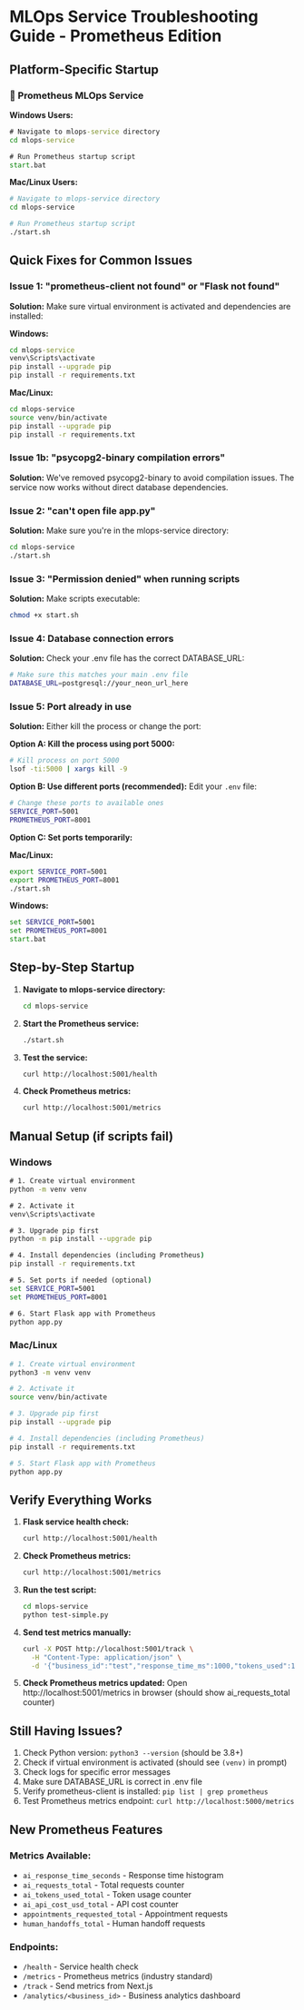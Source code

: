 # MLOps Service Troubleshooting Guide - Prometheus Edition

## Platform-Specific Startup

### 🚀 Prometheus MLOps Service

**Windows Users:**
```cmd
# Navigate to mlops-service directory
cd mlops-service

# Run Prometheus startup script
start.bat
```

**Mac/Linux Users:**
```bash
# Navigate to mlops-service directory
cd mlops-service

# Run Prometheus startup script
./start.sh
```

## Quick Fixes for Common Issues

### Issue 1: "prometheus-client not found" or "Flask not found"
**Solution:** Make sure virtual environment is activated and dependencies are installed:

**Windows:**
```cmd
cd mlops-service
venv\Scripts\activate
pip install --upgrade pip
pip install -r requirements.txt
```

**Mac/Linux:**
```bash
cd mlops-service
source venv/bin/activate
pip install --upgrade pip
pip install -r requirements.txt
```

### Issue 1b: "psycopg2-binary compilation errors"
**Solution:** We've removed psycopg2-binary to avoid compilation issues. The service now works without direct database dependencies.

### Issue 2: "can't open file app.py"
**Solution:** Make sure you're in the mlops-service directory:
```bash
cd mlops-service
./start.sh
```

### Issue 3: "Permission denied" when running scripts
**Solution:** Make scripts executable:
```bash
chmod +x start.sh
```

### Issue 4: Database connection errors
**Solution:** Check your .env file has the correct DATABASE_URL:
```bash
# Make sure this matches your main .env file
DATABASE_URL=postgresql://your_neon_url_here
```

### Issue 5: Port already in use
**Solution:** Either kill the process or change the port:

**Option A: Kill the process using port 5000:**
```bash
# Kill process on port 5000
lsof -ti:5000 | xargs kill -9
```

**Option B: Use different ports (recommended):**
Edit your `.env` file:
```bash
# Change these ports to available ones
SERVICE_PORT=5001
PROMETHEUS_PORT=8001
```

**Option C: Set ports temporarily:**

**Mac/Linux:**
```bash
export SERVICE_PORT=5001
export PROMETHEUS_PORT=8001
./start.sh
```

**Windows:**
```cmd
set SERVICE_PORT=5001
set PROMETHEUS_PORT=8001
start.bat
```

## Step-by-Step Startup

1. **Navigate to mlops-service directory:**
   ```bash
   cd mlops-service
   ```

2. **Start the Prometheus service:**
   ```bash
   ./start.sh
   ```

3. **Test the service:**
   ```bash
   curl http://localhost:5001/health
   ```

4. **Check Prometheus metrics:**
   ```bash
   curl http://localhost:5001/metrics
   ```

## Manual Setup (if scripts fail)

### Windows
```cmd
# 1. Create virtual environment
python -m venv venv

# 2. Activate it
venv\Scripts\activate

# 3. Upgrade pip first
python -m pip install --upgrade pip

# 4. Install dependencies (including Prometheus)
pip install -r requirements.txt

# 5. Set ports if needed (optional)
set SERVICE_PORT=5001
set PROMETHEUS_PORT=8001

# 6. Start Flask app with Prometheus
python app.py
```

### Mac/Linux
```bash
# 1. Create virtual environment
python3 -m venv venv

# 2. Activate it
source venv/bin/activate

# 3. Upgrade pip first
pip install --upgrade pip

# 4. Install dependencies (including Prometheus)
pip install -r requirements.txt

# 5. Start Flask app with Prometheus
python app.py
```

## Verify Everything Works

1. **Flask service health check:**
   ```bash
   curl http://localhost:5001/health
   ```

2. **Check Prometheus metrics:**
   ```bash
   curl http://localhost:5001/metrics
   ```

3. **Run the test script:**
   ```bash
   cd mlops-service
   python test-simple.py
   ```

4. **Send test metrics manually:**
   ```bash
   curl -X POST http://localhost:5001/track \
     -H "Content-Type: application/json" \
     -d '{"business_id":"test","response_time_ms":1000,"tokens_used":100,"model_name":"gemini-1.5-flash","intent_detected":"general","appointment_requested":false,"human_handoff_requested":false,"user_message_length":10,"ai_response_length":20,"response_type":"text"}'
   ```

5. **Check Prometheus metrics updated:**
   Open http://localhost:5001/metrics in browser (should show ai_requests_total counter)

## Still Having Issues?

1. Check Python version: `python3 --version` (should be 3.8+)
2. Check if virtual environment is activated (should see `(venv)` in prompt)
3. Check logs for specific error messages
4. Make sure DATABASE_URL is correct in .env file
5. Verify prometheus-client is installed: `pip list | grep prometheus`
6. Test Prometheus metrics endpoint: `curl http://localhost:5000/metrics`

## New Prometheus Features

### Metrics Available:
- `ai_response_time_seconds` - Response time histogram
- `ai_requests_total` - Total requests counter
- `ai_tokens_used_total` - Token usage counter
- `ai_api_cost_usd_total` - API cost counter
- `appointments_requested_total` - Appointment requests
- `human_handoffs_total` - Human handoff requests

### Endpoints:
- `/health` - Service health check
- `/metrics` - Prometheus metrics (industry standard)
- `/track` - Send metrics from Next.js
- `/analytics/<business_id>` - Business analytics dashboard